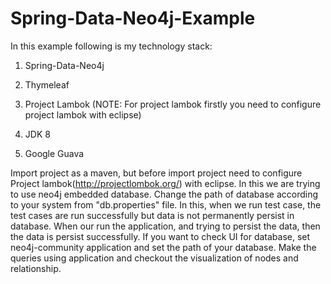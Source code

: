 Spring-Data-Neo4j-Example
=========================
In this example following is my technology stack: 

1. Spring-Data-Neo4j
 
2. Thymeleaf

3. Project Lambok (NOTE: For project lambok firstly you need to configure project lambok with eclipse)

4. JDK 8

5. Google Guava

Import project as a maven, but before import project need to configure Project lambok(http://projectlombok.org/) with eclipse. In this we are 
trying to use neo4j embedded database. Change the path of database according to your system from "db.properties" file. In this, when we run test case, the test cases are run successfully but data is not permanently persist in database. When our run the application, and trying to persist the data, then the data is persist successfully. If you want to check UI for database, set neo4j-community application and set the path of your database. Make the queries using application and checkout the visualization of nodes and relationship. 